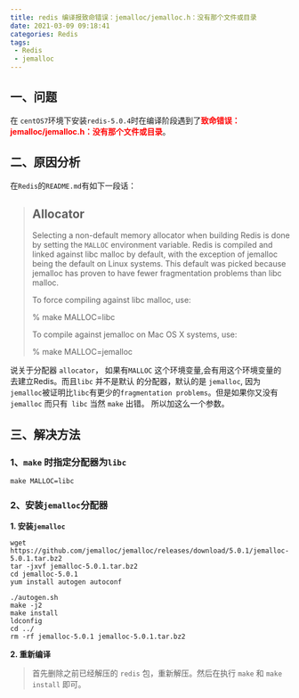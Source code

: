 ```yaml
---
title: redis 编译报致命错误：jemalloc/jemalloc.h：没有那个文件或目录
date: 2021-03-09 09:18:41
categories: Redis
tags: 
 - Redis
 - jemalloc
---
```



## 一、问题

在 `centOS7`环境下安装`redis-5.0.4`时在编译阶段遇到了<span style="color: #FF0000; font-weight: bold">致命错误：jemalloc/jemalloc.h：没有那个文件或目录</span>。

## 二、原因分析

在`Redis`的`README.md`有如下一段话：

> Allocator
>---------
>
>Selecting a non-default memory allocator when building Redis is done by setting
>the `MALLOC` environment variable. Redis is compiled and linked against libc
>malloc by default, with the exception of jemalloc being the default on Linux
>systems. This default was picked because jemalloc has proven to have fewer
>fragmentation problems than libc malloc.
>
>To force compiling against libc malloc, use:
>
 >   % make MALLOC=libc
>
>To compile against jemalloc on Mac OS X systems, use:
>
>    % make MALLOC=jemalloc


说关于分配器 `allocator`， 如果有`MALLOC`  这个环境变量,会有用这个环境变量的 去建立Redis。而且`libc` 并不是默认 的分配器，默认的是 `jemalloc`, 因为`jemalloc`被证明比`libc`有更少的` fragmentation problems `。但是如果你又没有`jemalloc` 而只有` libc` 当然 `make` 出错。 所以加这么一个参数。

<!--more-->

## 三、解决方法

### 1、`make` 时指定分配器为`libc`

```shell
make MALLOC=libc
```

### 2、安装`jemalloc`分配器

**1. 安装`jemalloc`**

```shell
wget https://github.com/jemalloc/jemalloc/releases/download/5.0.1/jemalloc-5.0.1.tar.bz2
tar -jxvf jemalloc-5.0.1.tar.bz2
cd jemalloc-5.0.1
yum install autogen autoconf
 
./autogen.sh
make -j2
make install
ldconfig
cd ../
rm -rf jemalloc-5.0.1 jemalloc-5.0.1.tar.bz2
```

**2. 重新编译**

> 首先删除之前已经解压的 `redis` 包，重新解压。然后在执行 `make` 和 `make install` 即可。
    